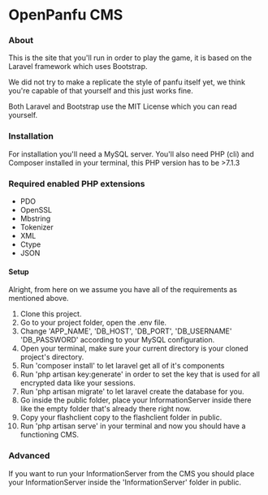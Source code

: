 # OpenPanfu CMS

### About
This is the site that you'll run in order to play the game, it is based on the Laravel framework which uses Bootstrap.

We did not try to make a replicate the style of panfu itself yet, we think you're capable of that yourself and this just works fine.

Both Laravel and Bootstrap use the MIT License which you can read yourself.

### Installation

For installation you'll need a MySQL server.
You'll also need PHP (cli) and Composer installed in your terminal, this PHP version has to be >7.1.3


### Required enabled PHP extensions

* PDO
* OpenSSL
* Mbstring
* Tokenizer
* XML
* Ctype
* JSON

#### Setup

Alright, from here on we assume you have all of the requirements as mentioned above.

1. Clone this project.
2. Go to your project folder, open the .env file.
3. Change 'APP_NAME', 'DB_HOST', 'DB_PORT', 'DB_USERNAME' 'DB_PASSWORD' according to your MySQL configuration.
4. Open your terminal, make sure your current directory is your cloned project's directory.
5. Run 'composer install' to let laravel get all of it's components
6. Run 'php artisan key:generate' in order to set the key that is used for all encrypted data like your sessions.
7. Run 'php artisan migrate' to let laravel create the database for you.
8. Go inside the public folder, place your InformationServer inside there like the empty folder that's already there right now.
9. Copy your flashclient copy to the flashclient folder in public.
10. Run 'php artisan serve' in your terminal and now you should have a functioning CMS. 


### Advanced

If you want to run your InformationServer from the CMS you should place your InformationServer inside the 'InformationServer' folder in public.